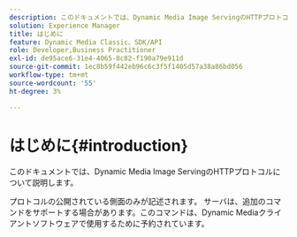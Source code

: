 ```yaml
---
description: このドキュメントでは、Dynamic Media Image ServingのHTTPプロトコルについて説明します。
solution: Experience Manager
title: はじめに
feature: Dynamic Media Classic、SDK/API
role: Developer,Business Practitioner
exl-id: de95ace6-31e4-4065-8c82-f190a79e911d
source-git-commit: 1ec8b59f442eb96c6c3f5f1405d57a38a86bd056
workflow-type: tm+mt
source-wordcount: '55'
ht-degree: 3%

---
```


# はじめに{#introduction}

このドキュメントでは、Dynamic Media Image ServingのHTTPプロトコルについて説明します。

プロトコルの公開されている側面のみが記述されます。 サーバは、追加のコマンドをサポートする場合があります。このコマンドは、Dynamic Mediaクライアントソフトウェアで使用するために予約されています。
